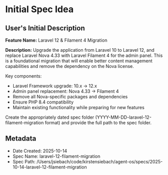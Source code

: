 # Initial Spec Idea

## User's Initial Description
**Feature Name:** Laravel 12 & Filament 4 Migration

**Description:**
Upgrade the application from Laravel 10 to Laravel 12, and replace Laravel Nova 4.33 with Laravel Filament 4 for the admin panel. This is a foundational migration that will enable better content management capabilities and remove the dependency on the Nova license.

Key components:
- Laravel Framework upgrade: 10.x → 12.x
- Admin panel replacement: Nova 4.33 → Filament 4
- Remove all Nova-specific packages and dependencies
- Ensure PHP 8.4 compatibility
- Maintain existing functionality while preparing for new features

Create the appropriately dated spec folder (YYYY-MM-DD-laravel-12-filament-migration format) and provide the full path to the spec folder.

## Metadata
- Date Created: 2025-10-14
- Spec Name: laravel-12-filament-migration
- Spec Path: /Users/jsiebach/code/kirstensiebach/agent-os/specs/2025-10-14-laravel-12-filament-migration

